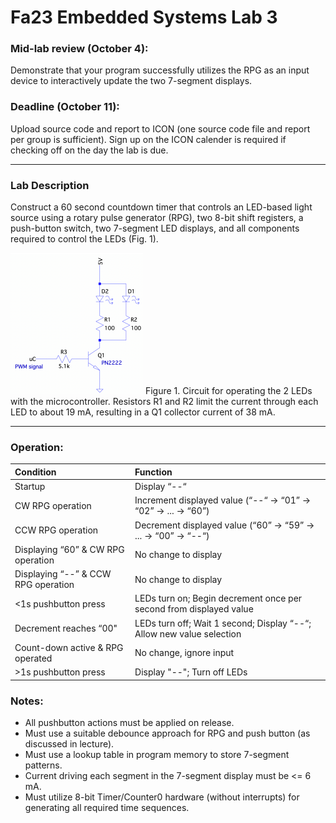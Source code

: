 # Fa23 Embedded Systems Lab 3

### Mid-lab review (October 4):
Demonstrate that your program successfully utilizes the RPG as an input device to interactively update the two 7-segment displays.

### Deadline (October 11):
Upload source code and report to ICON (one source code file and report per group is sufficient). Sign up on the ICON calender is required if checking off on the day the lab is due.

---

### Lab Description
Construct a 60 second countdown timer that controls an LED-based light source using a rotary pulse generator (RPG), two 8-bit shift registers, a push-button switch, two 7-segment LED displays, and all components required to control the LEDs (Fig. 1).

![Figure 1](res/Desc_Fig1.png)
Figure 1. Circuit for operating the 2 LEDs with the microcontroller. Resistors R1 and R2 limit the current through each LED to about 19 mA, resulting in a Q1 collector current of 38 mA.

---

### Operation:
| **Condition** | **Function** |
|:--- |:--- |
| Startup | Display “--“ |
| CW RPG operation | Increment displayed value (“--“ -> “01” -> “02” -> ... -> “60”) |
| CCW RPG operation | Decrement displayed value (“60” -> “59” -> ... -> “00” -> “--“) |
| Displaying “60” & CW RPG operation | No change to display |
| Displaying “--” & CCW RPG operation | No change to display |
| <1s pushbutton press | LEDs turn on; Begin decrement once per second from displayed value |
| Decrement reaches “00" | LEDs turn off; Wait 1 second; Display “--“; Allow new value selection |
| Count-down active & RPG operated | No change, ignore input |
| \>1s pushbutton press | Display "--"; Turn off LEDs |

### Notes:
- All pushbutton actions must be applied on release.
- Must use a suitable debounce approach for RPG and push button (as discussed in lecture).
- Must use a lookup table in program memory to store 7-segment patterns.
- Current driving each segment in the 7-segment display must be <= 6 mA.
- Must utilize 8-bit Timer/Counter0 hardware (without interrupts) for generating all required time sequences.
